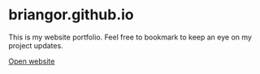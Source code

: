 # briangor.github.io

This is my website portfolio. Feel free to bookmark to keep an eye on my project updates.

[Open website](briangor.github.io)
